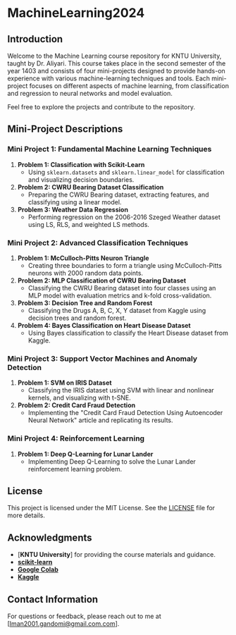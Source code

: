 # MachineLearning2024
## Introduction
Welcome to the Machine Learning course repository for KNTU University, taught by Dr. Aliyari. This course takes place in the second semester of the year 1403 and consists of four mini-projects designed to provide hands-on experience with various machine-learning techniques and tools. Each mini-project focuses on different aspects of machine learning, from classification and regression to neural networks and model evaluation.

Feel free to explore the projects and contribute to the repository.

## Mini-Project Descriptions


### Mini Project 1: Fundamental Machine Learning Techniques
1. **Problem 1: Classification with Scikit-Learn**
   - Using `sklearn.datasets` and `sklearn.linear_model` for classification and visualizing decision boundaries.
2. **Problem 2: CWRU Bearing Dataset Classification**
   - Preparing the CWRU Bearing dataset, extracting features, and classifying using a linear model.
3. **Problem 3: Weather Data Regression**
   - Performing regression on the 2006-2016 Szeged Weather dataset using LS, RLS, and weighted LS methods.
  
### Mini Project 2: Advanced Classification Techniques
1. **Problem 1: McCulloch-Pitts Neuron Triangle**
   - Creating three boundaries to form a triangle using McCulloch-Pitts neurons with 2000 random data points.
2. **Problem 2: MLP Classification of CWRU Bearing Dataset**
   - Classifying the CWRU Bearing dataset into four classes using an MLP model with evaluation metrics and k-fold cross-validation.
3. **Problem 3: Decision Tree and Random Forest**
   - Classifying the Drugs A, B, C, X, Y dataset from Kaggle using decision trees and random forest.
4. **Problem 4: Bayes Classification on Heart Disease Dataset**
   - Using Bayes classification to classify the Heart Disease dataset from Kaggle.
  
### Mini Project 3: Support Vector Machines and Anomaly Detection
1. **Problem 1: SVM on IRIS Dataset**
   - Classifying the IRIS dataset using SVM with linear and nonlinear kernels, and visualizing with t-SNE.
2. **Problem 2: Credit Card Fraud Detection**
   - Implementing the "Credit Card Fraud Detection Using Autoencoder Neural Network" article and replicating its results.

### Mini Project 4: Reinforcement Learning
1. **Problem 1: Deep Q-Learning for Lunar Lander**
   - Implementing Deep Q-Learning to solve the Lunar Lander reinforcement learning problem.




## License
This project is licensed under the MIT License. See the [LICENSE](LICENSE) file for more details.


## Acknowledgments
- [**KNTU University**] for providing the course materials and guidance.
- [**scikit-learn**](https://scikit-learn.org/)
- [**Google Colab**](https://colab.research.google.com/)
- [**Kaggle**](https://www.kaggle.com/)


## Contact Information
For questions or feedback, please reach out to me at [Iman2001.gandomi@gmail.com.com].
